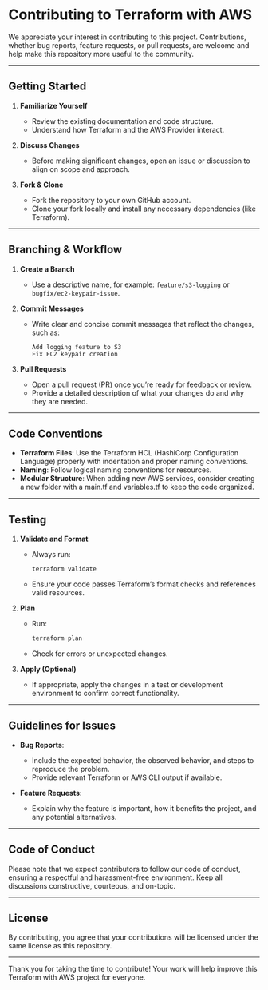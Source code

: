 # Contributing to Terraform with AWS

We appreciate your interest in contributing to this project. Contributions, whether bug reports, feature requests, or pull requests, are welcome and help make this repository more useful to the community.

---

## Getting Started

1. **Familiarize Yourself**

   - Review the existing documentation and code structure.
   - Understand how Terraform and the AWS Provider interact.

2. **Discuss Changes**

   - Before making significant changes, open an issue or discussion to align on scope and approach.

3. **Fork & Clone**
   - Fork the repository to your own GitHub account.
   - Clone your fork locally and install any necessary dependencies (like Terraform).

---

## Branching & Workflow

1. **Create a Branch**

   - Use a descriptive name, for example: `feature/s3-logging` or `bugfix/ec2-keypair-issue`.

2. **Commit Messages**
   - Write clear and concise commit messages that reflect the changes, such as:
     ```
     Add logging feature to S3
     Fix EC2 keypair creation
     ```
3. **Pull Requests**
   - Open a pull request (PR) once you’re ready for feedback or review.
   - Provide a detailed description of what your changes do and why they are needed.

---

## Code Conventions

- **Terraform Files**: Use the Terraform HCL (HashiCorp Configuration Language) properly with indentation and proper naming conventions.
- **Naming**: Follow logical naming conventions for resources.
- **Modular Structure**: When adding new AWS services, consider creating a new folder with a main.tf and variables.tf to keep the code organized.

---

## Testing

1. **Validate and Format**

   - Always run:
     ```bash
     terraform validate
     ```
   - Ensure your code passes Terraform’s format checks and references valid resources.

2. **Plan**

   - Run:
     ```bash
     terraform plan
     ```
   - Check for errors or unexpected changes.

3. **Apply (Optional)**
   - If appropriate, apply the changes in a test or development environment to confirm correct functionality.

---

## Guidelines for Issues

- **Bug Reports**:

  - Include the expected behavior, the observed behavior, and steps to reproduce the problem.
  - Provide relevant Terraform or AWS CLI output if available.

- **Feature Requests**:
  - Explain why the feature is important, how it benefits the project, and any potential alternatives.

---

## Code of Conduct

Please note that we expect contributors to follow our code of conduct, ensuring a respectful and harassment-free environment. Keep all discussions constructive, courteous, and on-topic.

---

## License

By contributing, you agree that your contributions will be licensed under the same license as this repository.

---

Thank you for taking the time to contribute! Your work will help improve this Terraform with AWS project for everyone.
